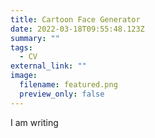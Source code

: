 ```yaml
---
title: Cartoon Face Generator
date: 2022-03-18T09:55:48.123Z
summary: ""
tags:
  - CV
external_link: ""
image:
  filename: featured.png
  preview_only: false
---
```

I am writing